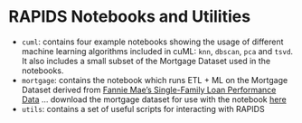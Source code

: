 # RAPIDS Notebooks and Utilities

* `cuml`: contains four example notebooks showing the usage of different machine learning algorithms included in cuML: `knn`, `dbscan`, `pca` and `tsvd`. It also includes a small subset of the Mortgage Dataset used in the notebooks.
* `mortgage`: contains the notebook which runs ETL + ML on the Mortgage Dataset derived from [Fannie Mae’s Single-Family Loan Performance Data](http://www.fanniemae.com/portal/funding-the-market/data/loan-performance-data.html) ... download the mortgage dataset for use with the notebook [here](https://rapidsai.github.io/datasets/)
* `utils`: contains a set of useful scripts for interacting with RAPIDS

